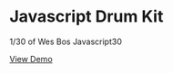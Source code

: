 # Javascript Drum Kit

1/30 of Wes Bos Javascript30

[View Demo](https://quentin-mckay.github.io/Drum-Kit)